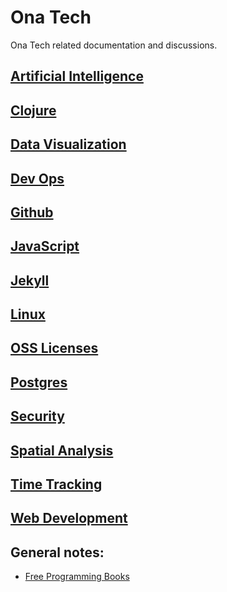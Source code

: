 # Ona Tech


Ona Tech related documentation and discussions.

## [Artificial Intelligence](ai.md)

## [Clojure](clojure.md)

## [Data Visualization](dataviz.md)

## [Dev Ops](devops.md)

## [Github](github.md)

## [JavaScript](javascript.md)

## [Jekyll](jekyll.md)

## [Linux](linux.md)

## [OSS Licenses](oss-licenses.md)

## [Postgres](postgres.md)

## [Security](security.md)

## [Spatial Analysis](spatial-analysis.md)

## [Time Tracking](time-tracking.md)

## [Web Development](webdev.md)

## General notes:

* [Free Programming Books](http://resrc.io/list/10/list-of-free-programming-books/)
